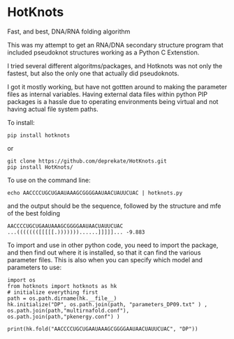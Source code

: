 # HotKnots
Fast, and best, DNA/RNA folding algorithm

This was my attempt to get an RNA/DNA secondary structure program that included pseudoknot
structures working as a Python C Extenstion.  

I tried several different algoritms/packages, and Hotknots was not only the fastest, but
also the only one that actually did pseudoknots.

I got it mostly working, but have not gottten around to making the parameter files as 
internal variables.  Having external data files within python PIP packages is a hassle
due to operating environments being virtual and not having actual file system paths.

To install:
```
pip install hotknots
```
or
```
git clone https://github.com/deprekate/HotKnots.git
pip install HotKnots/
```



To use on the command line:
```
echo AACCCCUGCUGAAUAAAGCGGGGAAUAACUAUUCUAC | hotknots.py
```
and the output should be the sequence, followed by the structure and mfe of the best folding
```
AACCCCUGCUGAAUAAAGCGGGGAAUAACUAUUCUAC
...((((((([[[[[.)))))))......]]]]]... -9.883
```


To import and use in other python code, you need to import the package, and then find out where
it is installed, so that it can find the various parameter files.  This is also when you can specify
which model and parameters to use:
```
import os
from hotknots import hotknots as hk
# initialize everything first
path = os.path.dirname(hk.__file__)
hk.initialize("DP", os.path.join(path, "parameters_DP09.txt" ) , os.path.join(path,"multirnafold.conf"), os.path.join(path,"pkenergy.conf") )

print(hk.fold("AACCCCUGCUGAAUAAAGCGGGGAAUAACUAUUCUAC", "DP"))
```
